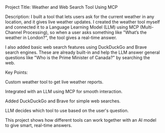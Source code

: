 Project Title: Weather and Web Search Tool Using MCP

Description:
I built a tool that lets users ask for the current weather in any location, and it gives live weather updates. I created the weather tool myself and connected it to a Language Learning Model (LLM) using MCP (Multi-Channel Processing), so when a user asks something like "What’s the weather in London?", the tool gives a real-time answer.

I also added basic web search features using DuckDuckGo and Brave search engines. These are already built-in and help the LLM answer general questions like "Who is the Prime Minister of Canada?" by searching the web.

Key Points:

Custom weather tool to get live weather reports.

Integrated with an LLM using MCP for smooth interaction.

Added DuckDuckGo and Brave for simple web searches.

LLM decides which tool to use based on the user's question.

This project shows how different tools can work together with an AI model to give smart, real-time answers.
